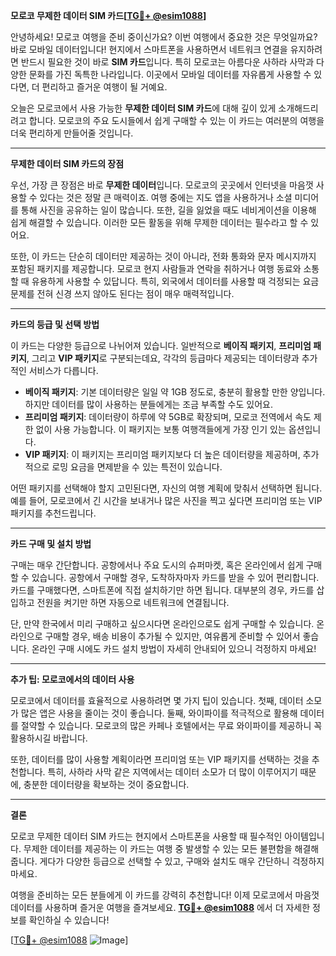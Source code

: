 **모로코 무제한 데이터 SIM 카드[[TG💪+ @esim1088](https://t.me/s/esim1088)]**

안녕하세요! 모로코 여행을 준비 중이신가요? 이번 여행에서 중요한 것은 무엇일까요? 바로 모바일 데이터입니다! 현지에서 스마트폰을 사용하면서 네트워크 연결을 유지하려면 반드시 필요한 것이 바로 **SIM 카드**입니다. 특히 모로코는 아름다운 사하라 사막과 다양한 문화를 가진 독특한 나라입니다. 이곳에서 모바일 데이터를 자유롭게 사용할 수 있다면, 더 편리하고 즐거운 여행이 될 거예요.

오늘은 모로코에서 사용 가능한 **무제한 데이터 SIM 카드**에 대해 깊이 있게 소개해드리려고 합니다. 모로코의 주요 도시들에서 쉽게 구매할 수 있는 이 카드는 여러분의 여행을 더욱 편리하게 만들어줄 것입니다.

---

**무제한 데이터 SIM 카드의 장점**

우선, 가장 큰 장점은 바로 **무제한 데이터**입니다. 모로코의 곳곳에서 인터넷을 마음껏 사용할 수 있다는 것은 정말 큰 매력이죠. 여행 중에는 지도 앱을 사용하거나 소셜 미디어를 통해 사진을 공유하는 일이 많습니다. 또한, 길을 잃었을 때도 네비게이션을 이용해 쉽게 해결할 수 있습니다. 이러한 모든 활동을 위해 무제한 데이터는 필수라고 할 수 있어요.

또한, 이 카드는 단순히 데이터만 제공하는 것이 아니라, 전화 통화와 문자 메시지까지 포함된 패키지를 제공합니다. 모로코 현지 사람들과 연락을 취하거나 여행 동료와 소통할 때 유용하게 사용할 수 있답니다. 특히, 외국에서 데이터를 사용할 때 걱정되는 요금 문제를 전혀 신경 쓰지 않아도 된다는 점이 매우 매력적입니다.

---

**카드의 등급 및 선택 방법**

이 카드는 다양한 등급으로 나뉘어져 있습니다. 일반적으로 **베이직 패키지**, **프리미엄 패키지**, 그리고 **VIP 패키지**로 구분되는데요, 각각의 등급마다 제공되는 데이터량과 추가적인 서비스가 다릅니다. 

- **베이직 패키지**: 기본 데이터량은 일일 약 1GB 정도로, 충분히 활용할 만한 양입니다. 하지만 데이터를 많이 사용하는 분들에게는 조금 부족할 수도 있어요.
- **프리미엄 패키지**: 데이터량이 하루에 약 5GB로 확장되며, 모로코 전역에서 속도 제한 없이 사용 가능합니다. 이 패키지는 보통 여행객들에게 가장 인기 있는 옵션입니다.
- **VIP 패키지**: 이 패키지는 프리미엄 패키지보다 더 높은 데이터량을 제공하며, 추가적으로 로밍 요금을 면제받을 수 있는 특전이 있습니다.

어떤 패키지를 선택해야 할지 고민된다면, 자신의 여행 계획에 맞춰서 선택하면 됩니다. 예를 들어, 모로코에서 긴 시간을 보내거나 많은 사진을 찍고 싶다면 프리미엄 또는 VIP 패키지를 추천드립니다.

---

**카드 구매 및 설치 방법**

구매는 매우 간단합니다. 공항에서나 주요 도시의 슈퍼마켓, 혹은 온라인에서 쉽게 구매할 수 있습니다. 공항에서 구매할 경우, 도착하자마자 카드를 받을 수 있어 편리합니다. 카드를 구매했다면, 스마트폰에 직접 설치하기만 하면 됩니다. 대부분의 경우, 카드를 삽입하고 전원을 켜기만 하면 자동으로 네트워크에 연결됩니다.

단, 만약 한국에서 미리 구매하고 싶으시다면 온라인으로도 쉽게 구매할 수 있습니다. 온라인으로 구매할 경우, 배송 비용이 추가될 수 있지만, 여유롭게 준비할 수 있어서 좋습니다. 온라인 구매 시에도 카드 설치 방법이 자세히 안내되어 있으니 걱정하지 마세요!

---

**추가 팁: 모로코에서의 데이터 사용**

모로코에서 데이터를 효율적으로 사용하려면 몇 가지 팁이 있습니다. 첫째, 데이터 소모가 많은 앱은 사용을 줄이는 것이 좋습니다. 둘째, 와이파이를 적극적으로 활용해 데이터를 절약할 수 있습니다. 모로코의 많은 카페나 호텔에서는 무료 와이파이를 제공하니 꼭 활용하시길 바랍니다.

또한, 데이터를 많이 사용할 계획이라면 프리미엄 또는 VIP 패키지를 선택하는 것을 추천합니다. 특히, 사하라 사막 같은 지역에서는 데이터 소모가 더 많이 이루어지기 때문에, 충분한 데이터량을 확보하는 것이 중요합니다.

---

**결론**

모로코 무제한 데이터 SIM 카드는 현지에서 스마트폰을 사용할 때 필수적인 아이템입니다. 무제한 데이터를 제공하는 이 카드는 여행 중 발생할 수 있는 모든 불편함을 해결해줍니다. 게다가 다양한 등급으로 선택할 수 있고, 구매와 설치도 매우 간단하니 걱정하지 마세요.

여행을 준비하는 모든 분들에게 이 카드를 강력히 추천합니다! 이제 모로코에서 마음껏 데이터를 사용하며 즐거운 여행을 즐겨보세요. **[TG💪+ @esim1088](https://t.me/s/esim1088)** 에서 더 자세한 정보를 확인하실 수 있습니다!

[[TG💪+ @esim1088](https://t.me/s/esim1088) ![Image](https://i.postimg.cc/Y0z9fWf4/image.png)]